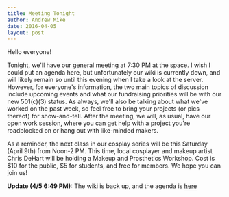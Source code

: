 ```yaml
---
title: Meeting Tonight
author: Andrew Mike
date: 2016-04-05
layout: post
---
```


Hello everyone! 

Tonight, we'll have our general meeting at 7:30 PM at the space. I wish I could put an agenda here, but unfortunately our wiki is currently down, and will likely remain so until this evening when I take a look at the server. However, for everyone's information, the two main topics of discussion include upcoming events and what our fundraising priorities will be with our new 501(c)(3) status. As always, we'll also be talking about what we've worked on the past week, so feel free to bring your projects (or pics thereof) for show-and-tell. After the meeting, we will, as usual, have our open work session, where you can get help with a project you're roadblocked on or hang out with like-minded makers.

As a reminder, the next class in our cosplay series will be this Saturday (April 9th) from Noon-2 PM. This time, local cosplayer and makeup artist Chris DeHart will be holding a Makeup and Prosthetics Workshop. Cost is $10 for the public, $5 for students, and free for members. We hope you can join us!

**Update (4/5 6:49 PM):** The wiki is back up, and the agenda is [here](https://wiki.hacksburg.org/meetings:2016-04-05_general_meeting)